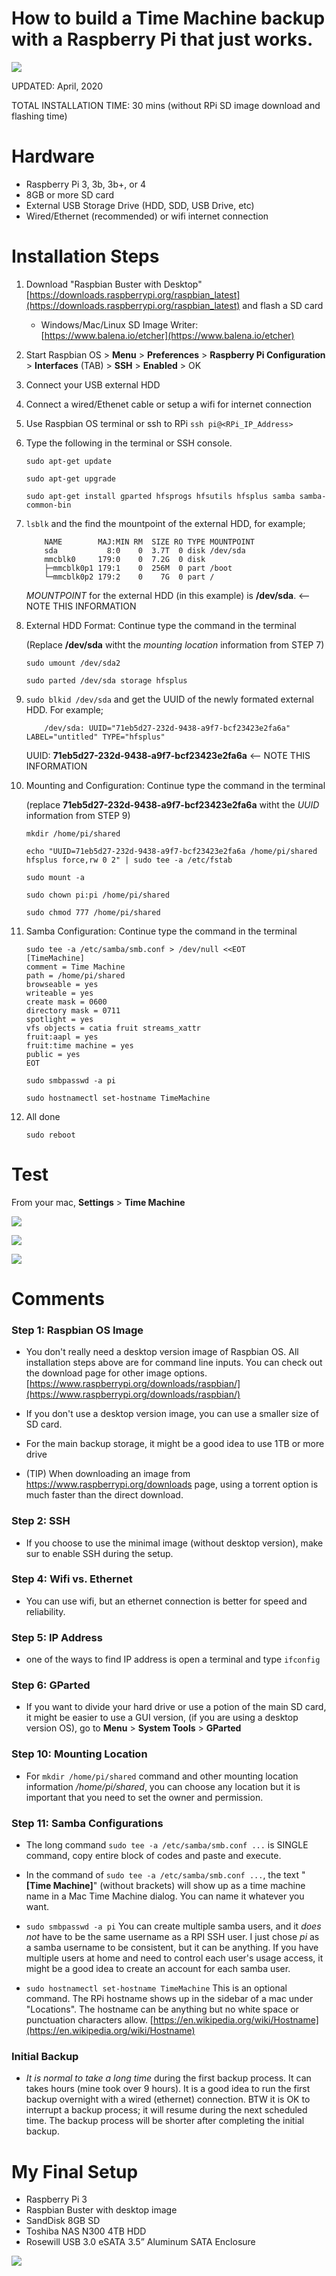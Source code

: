# How to build a Time Machine backup with a Raspberry Pi that just works. 

![](images/logo.png)

UPDATED: April, 2020

TOTAL INSTALLATION TIME: 30 mins (without RPi SD image download and flashing time)

# Hardware
* Raspberry Pi 3, 3b, 3b+, or 4 
* 8GB or more SD card 
* External USB Storage Drive (HDD, SDD, USB Drive, etc)
* Wired/Ethernet (recommended) or wifi internet connection

# Installation Steps
1. Download "Raspbian Buster with Desktop" [https://downloads.raspberrypi.org/raspbian_latest](https://downloads.raspberrypi.org/raspbian_latest) and flash a SD card
	* Windows/Mac/Linux SD Image Writer: [https://www.balena.io/etcher](https://www.balena.io/etcher) 	 
2. Start Raspbian OS > **Menu** > **Preferences** > **Raspberry Pi Configuration** > **Interfaces** (TAB) > **SSH** > **Enabled** > OK
3. Connect your USB external HDD 
4. Connect a wired/Ethenet cable or setup a wifi for internet connection
5. Use Raspbian OS terminal or ssh to RPi `ssh pi@<RPi_IP_Address>`
6. Type the following in the terminal or SSH console.

	```
	sudo apt-get update
	```
	```
	sudo apt-get upgrade
	```
	```
	sudo apt-get install gparted hfsprogs hfsutils hfsplus samba samba-common-bin
	```

7. `lsblk` and the find the mountpoint of the external HDD, for example;

	```
		NAME        MAJ:MIN RM  SIZE RO TYPE MOUNTPOINT
		sda           8:0    0  3.7T  0 disk /dev/sda
		mmcblk0     179:0    0  7.2G  0 disk
		├─mmcblk0p1 179:1    0  256M  0 part /boot
		└─mmcblk0p2 179:2    0    7G  0 part /
	```	
	*MOUNTPOINT* for the external HDD (in this example) is **/dev/sda**. <-- NOTE THIS INFORMATION
	
8.	External HDD Format: Continue type the command in the terminal
	
	(Replace **/dev/sda** witht the *mounting location* information from STEP 7)
	
	```
	sudo umount /dev/sda2
	```
	```
	sudo parted /dev/sda storage hfsplus
	```
	
9. `sudo blkid /dev/sda` and get the UUID of the newly formated external HDD. For example; 
	```
		/dev/sda: UUID="71eb5d27-232d-9438-a9f7-bcf23423e2fa6a" LABEL="untitled" TYPE="hfsplus"
	```

	UUID: **71eb5d27-232d-9438-a9f7-bcf23423e2fa6a**  <-- NOTE THIS INFORMATION
	
10.	Mounting and Configuration: Continue type the command in the terminal 

	(replace **71eb5d27-232d-9438-a9f7-bcf23423e2fa6a** witht the *UUID* information from STEP 9)
	
	```
	mkdir /home/pi/shared
	```

	```
	echo "UUID=71eb5d27-232d-9438-a9f7-bcf23423e2fa6a /home/pi/shared hfsplus force,rw 0 2" | sudo tee -a /etc/fstab
	```

	```
	sudo mount -a
	```

	```
	sudo chown pi:pi /home/pi/shared
	```

	```
	sudo chmod 777 /home/pi/shared
	```
	
11.	Samba Configuration: Continue type the command in the terminal 

	```
	sudo tee -a /etc/samba/smb.conf > /dev/null <<EOT
	[TimeMachine]
	comment = Time Machine
	path = /home/pi/shared
	browseable = yes
	writeable = yes
	create mask = 0600
	directory mask = 0711
	spotlight = yes
	vfs objects = catia fruit streams_xattr
	fruit:aapl = yes
	fruit:time machine = yes
	public = yes
	EOT
	```

	```
	sudo smbpasswd -a pi
	```
	```
	sudo hostnamectl set-hostname TimeMachine
	```
12. All done	

	```
	sudo reboot
	```

# Test
From your mac, **Settings** > **Time Machine**

![](images/timemachine_1.png)

![](images/timemachine_2.png)

![](images/timemachine_3.png)
	
# Comments

### Step 1: Raspbian OS Image
* You don't really need a desktop version image of Raspbian OS. All installation steps above are for command line inputs. You can check out the download page for other image options. [https://www.raspberrypi.org/downloads/raspbian/](https://www.raspberrypi.org/downloads/raspbian/)

* If you don't use a desktop version image, you can use a smaller size of SD card.

* For the main backup storage, it might be a good idea to use 1TB or more drive

* (TIP) When downloading an image from https://www.raspberrypi.org/downloads page, using a torrent option is much faster than the direct download. 

### Step 2: SSH
* If you choose to use the minimal image (without desktop version), make sur to enable SSH during the setup.

### Step 4: Wifi vs. Ethernet
* You can use wifi, but an ethernet connection is better for speed and reliability. 

### Step 5: IP Address
* one of the ways to find IP address is open a terminal and type `ifconfig` 

### Step 6: GParted
* If you want to divide your hard drive or use a potion of the main SD card, it might be easier to use a GUI version, (if you are using a desktop version OS), go to **Menu** > **System Tools** > **GParted** 

### Step 10: Mounting Location
* For `mkdir /home/pi/shared` command and other mounting location information */home/pi/shared*, you can choose any location but it is important that you need to set the owner and permission.  

### Step 11: Samba Configurations
* The long command `sudo tee -a /etc/samba/smb.conf ...` is SINGLE command, copy entire block of codes and paste and execute.

* In the command of `sudo tee -a /etc/samba/smb.conf ...`, the text "**[Time Machine]**" (without brackets) will show up as a time machine name in a Mac Time Machine dialog. You can name it whatever you want.

* `sudo smbpasswd -a pi` You can create multiple samba users, and it _does not_ have to be the same username as a RPI SSH user. I just chose *pi* as a samba username to be consistent, but it can be anything. If you have multiple users at home and need to control each user's usage access, it might be a good idea to create an account for each samba user.

* `sudo hostnamectl set-hostname TimeMachine` This is an optional command. The RPi hostname shows up in the sidebar of a mac under "Locations". The hostname can be anything but no white space or punctuation characters allow. [https://en.wikipedia.org/wiki/Hostname](https://en.wikipedia.org/wiki/Hostname)

### Initial Backup

* _It is normal to take a long time_ during the first backup process. It can takes hours (mine took over 9 hours). It is a good idea to run the first backup overnight with a wired (ethernet) connection. BTW it is OK to interrupt a backup process; it will resume during the next scheduled time. The backup process will be shorter after completing the initial backup. 

# My Final Setup

* Raspberry Pi 3
* Raspbian Buster with desktop image
* SandDisk 8GB SD
* Toshiba NAS N300 4TB HDD
* Rosewill USB 3.0 eSATA 3.5” Aluminum SATA Enclosure

![](images/mysetup.jpg)